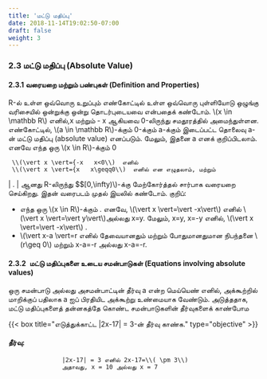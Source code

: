```yaml
---
title: 'மட்டு மதிப்பு'
date: 2018-11-14T19:02:50-07:00
draft: false
weight: 3
---
```



### 2.3 மட்டு மதிப்பு (Absolute Value)
#### 2.3.1 வரையறை மற்றும் பண்புகள் (Definition and Properties)
R-ல் உள்ள ஒவ்வொரு உறுப்பும் எண்கோட்டில் உள்ள ஒவ்வொரு புள்ளியோடு ஒழுங்கு வரிசையில்
ஒன்றுக்கு ஒன்று தொடர்புடையவை என்பதைக் கண்டோம். \\(x \in \mathbb R\\) எனில்,x மற்றும் - x ஆகியவை
0-லிருந்து சமதூரத்தில் அமைந்துள்ளன. எண்கோட்டில், \\(a \in \mathbb R\\)-க்கும் 0-க்கும் a-க்கும் இடைப்பட்ட
தொலைவு a-ன் மட்டு மதிப்பு (absolute value) எனப்படும். மேலும், இதனை a எனக் குறிப்பிடலாம்.
எனவே எந்த ஒரு \\(x \in R\\)-க்கும் 0

     \\(\vert x \vert={-x   x<0\\)  எனில்
     \\(\vert x \vert={x   x\geqq0\\)  எனில் என எழுதலாம், மற்றும்
| . | ஆனது R-லிருந்து  $$[0,\infty)\\)-க்கு மேற்கோர்த்தல் சார்பாக வரையறை செய்கிறது. இதன் வரைபடம்
முதல் இயலில் கண்டோம்.
குறிப்: 
* எந்த ஒரு \\(x \in R\\)-க்கும்  . எனவே, \\(\vert x \vert=\vert -x\vert\\) எனில்  \\(\vert x \vert=\vert y\vert\\)அல்லது
x=y. மேலும், x=y, x=-y எனில், \\(\vert x \vert=\vert -x\vert\\) .
* \\(\vert x-a \vert=r எனில் தேவையானதும் மற்றும் போதுமானதுமான நிபந்தனை
\\(r\geq 0\\) மற்றும் x-a=-r அல்லது x-a=-r.
#### 2.3.2 மட்டு மதிப்புகளை உடைய சமன்பாடுகள் (Equations involving absolute values)
ஒரு சமன்பாடு அல்லது அசமன்பாட்டின் தீர்வு a என்ற மெய்யெண் எனில், அக்கூற்றில் மாறிக்குப்
பதிலாக a ஐப் பிரதியிட அக்கூற்று உண்மையாக வேண்டும்.
அடுத்ததாக, மட்டு மதிப்புகளைத் தன்னகத்தே கொண்ட சமன்பாடுகளின் தீர்வுகளைக் காண்போம

{{< box title="எடுத்துக்காட்ட |2x-17| = 3-ன் தீர்வு காண்க." type="objective" >}}

#### தீர்வு:
                   |2x-17| = 3 எனில் 2x-17=\\( \pm 3\\)
                   அதாவது, x = 10 அல்லது x = 7

